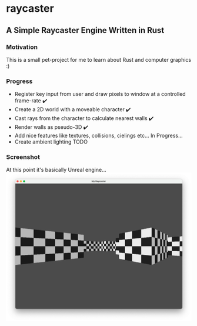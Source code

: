 # raycaster
## A Simple Raycaster Engine Written in Rust

### Motivation
This is a small pet-project for me to learn about Rust and computer graphics :)

### Progress
- Register key input from user and draw pixels to window at a controlled frame-rate ✔️
- Create a 2D world with a moveable character ✔️
- Cast rays from the character to calculate nearest walls ✔️
- Render walls as pseudo-3D ✔️
- Add nice features like textures, collisions, cielings etc... In Progress...
- Create ambient lighting TODO

### Screenshot
At this point it's basically Unreal engine...
<img src="resources/screenshot.png">
